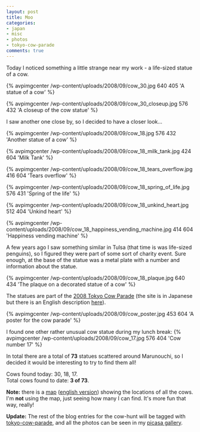 ```yaml
---
layout: post
title: Moo
categories:
- japan
- misc
- photos
- tokyo-cow-parade
comments: true
---
```

Today I noticed something a little strange near my work - a life-sized statue of a cow.

<!-- TODO --> <a href="http://picasaweb.google.com/avparker/TokyoCowParade2008Japan"></a>

{% avpimgcenter /wp-content/uploads/2008/09/cow_30.jpg 640 405 'A statue of a cow' %}

{% avpimgcenter /wp-content/uploads/2008/09/cow_30_closeup.jpg 576 432 'A closeup of the cow statue' %}

I saw another one close by, so I decided to have a closer look...

{% avpimgcenter /wp-content/uploads/2008/09/cow_18.jpg 576 432 'Another statue of a cow' %}

{% avpimgcenter /wp-content/uploads/2008/09/cow_18_milk_tank.jpg 424 604 'Milk Tank' %}

<!--more-->

{% avpimgcenter /wp-content/uploads/2008/09/cow_18_tears_overflow.jpg 416 604 'Tears overflow' %}

{% avpimgcenter /wp-content/uploads/2008/09/cow_18_spring_of_life.jpg 576 431 'Spring of the life' %}

{% avpimgcenter /wp-content/uploads/2008/09/cow_18_unkind_heart.jpg 512 404 'Unkind heart' %}

{% avpimgcenter /wp-content/uploads/2008/09/cow_18_happiness_vending_machine.jpg 414 604 'Happiness vending machine' %}

A few years ago I saw something similar in Tulsa (that time is was life-sized penguins), so I figured they were part of some sort of charity event. Sure enough, at the base of the statue was a metal plate with a number and information about the statue.

{% avpimgcenter /wp-content/uploads/2008/09/cow_18_plaque.jpg 640 434 'The plaque on a decorated statue of a cow' %}

The statues are part of the [2008 Tokyo Cow Parade](http://www.cowparade-tokyo.com/) (the site is in Japanese but there is an English description [here](http://www.cowparade-tokyo.com/english/about.html)).

{% avpimgcenter /wp-content/uploads/2008/09/cow_poster.jpg 453 604 'A poster for the cow parade' %}

I found one other rather unusual cow statue during my lunch break:
{% avpimgcenter /wp-content/uploads/2008/09/cow_17.jpg 576 404 'Cow number 17' %}

In total there are a total of __73__ statues scattered around Marunouchi, so I decided it would be interesting to try to find them all!

Cows found today: 30, 18, 17.<br/>
Total cows found to date: __3 of 73__.

__Note:__ there is a [map](http://www.cowparade-tokyo.com/map.html) ([english version](http://www.cowparade-tokyo.com/english/map.html)) showing the locations of all the cows. I'm __not__ using the map, just seeing how many I can find. It's more fun that way, really!

__Update:__ The rest of the blog entries for the cow-hunt will be tagged with [tokyo-cow-parade]({{root_url}}/{{site.category_dir}}/tokyo-cow-parade/), and all the photos can be seen in my [picasa gallery](http://picasaweb.google.com/avparker/TokyoCowParade2008Japan).
